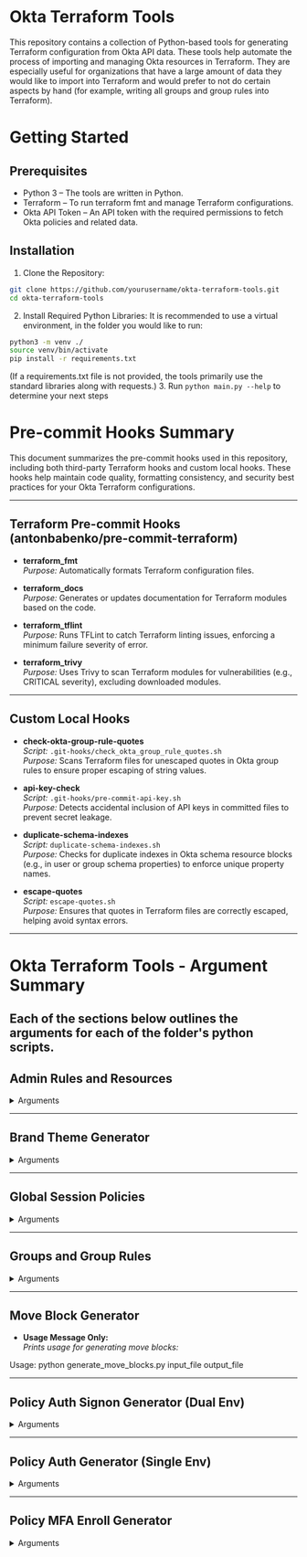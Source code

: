 # Okta Terraform Tools

This repository contains a collection of Python-based tools for generating Terraform configuration from Okta API data. These tools help automate the process of importing and managing Okta resources in Terraform. They are especially useful for organizations that have a large amount of data they would like to import into Terraform and would prefer to not do certain aspects by hand (for example, writing all groups and group rules into Terraform).


# Getting Started

## Prerequisites

- Python 3 – The tools are written in Python.
- Terraform – To run terraform fmt and manage Terraform configurations.
- Okta API Token – An API token with the required permissions to fetch Okta policies and related data.

## Installation

1.	Clone the Repository:
```sh
git clone https://github.com/yourusername/okta-terraform-tools.git
cd okta-terraform-tools
```
2.	Install Required Python Libraries:
It is recommended to use a virtual environment, in the folder you would like to run:
```sh
python3 -m venv ./
source venv/bin/activate
pip install -r requirements.txt
```
(If a requirements.txt file is not provided, the tools primarily use the standard libraries along with requests.)
3. Run `python main.py --help` to determine your next steps

# Pre-commit Hooks Summary

This document summarizes the pre-commit hooks used in this repository, including both third-party Terraform hooks and custom local hooks. These hooks help maintain code quality, formatting consistency, and security best practices for your Okta Terraform configurations.

---

## Terraform Pre-commit Hooks (antonbabenko/pre-commit-terraform)

- **terraform_fmt**  
  *Purpose:* Automatically formats Terraform configuration files.

- **terraform_docs**  
  *Purpose:* Generates or updates documentation for Terraform modules based on the code.

- **terraform_tflint**  
  *Purpose:* Runs TFLint to catch Terraform linting issues, enforcing a minimum failure severity of error.

- **terraform_trivy**  
  *Purpose:* Uses Trivy to scan Terraform modules for vulnerabilities (e.g., CRITICAL severity), excluding downloaded modules.

---

## Custom Local Hooks

- **check-okta-group-rule-quotes**  
  *Script:* `.git-hooks/check_okta_group_rule_quotes.sh`  
  *Purpose:* Scans Terraform files for unescaped quotes in Okta group rules to ensure proper escaping of string values.

- **api-key-check**  
  *Script:* `.git-hooks/pre-commit-api-key.sh`  
  *Purpose:* Detects accidental inclusion of API keys in committed files to prevent secret leakage.

- **duplicate-schema-indexes**  
  *Script:* `duplicate-schema-indexes.sh`  
  *Purpose:* Checks for duplicate indexes in Okta schema resource blocks (e.g., in user or group schema properties) to enforce unique property names.

- **escape-quotes**  
  *Script:* `escape-quotes.sh`  
  *Purpose:* Ensures that quotes in Terraform files are correctly escaped, helping avoid syntax errors.

---


# Okta Terraform Tools - Argument Summary

Each of the sections below outlines the arguments for each of the folder's python scripts.
---

## Admin Rules and Resources
<details>
  <summary>Arguments</summary>
- **--subdomain** (required)  
  *Okta subdomain (e.g. "mydomain")*

- **--domain-flag**  
  *Choices: "default", "emea", "preview", "gov", "mil" (default: "default")*  
  *Determines the Okta domain suffix.*

- **--api-token** (required)  
  *Okta API token*

- **--output-prefix**  
  *Prefix for the output Terraform file (default: "okta")*

- **--terraform-format**  
  *Choices: "hcl", "json" (default: "hcl")*  
  *Specifies the output format for Terraform configuration.*

- **--all-groups**  
  *Iterate over all groups to fetch group roles.*

- **--all-users**  
  *Iterate over all users to fetch user roles.*

- **--tf-fmt**  
  *Run `terraform fmt` on the generated file.*

</details>

---

## Brand Theme Generator

<details>
  <summary>Arguments</summary>
- **--preview-subdomain**  
  *Preview subdomain (default: "preview")*

- **--prod-subdomain**  
  *Production subdomain (default: "prod")*

- **--preview-domain-flag**  
  *Preview domain flag (default: "preview")*

- **--prod-domain-flag**  
  *Production domain flag (default: "default")*

- **--preview-full-url**  
  *Preview full URL for Okta API (default: empty)*

- **--prod-full-url**  
  *Production full URL for Okta API (default: empty)*

- **--preview-api-token**  
  *Preview API token (default: empty)*

- **--prod-api-token**  
  *Production API token (default: empty)*

- **--output-file**  
  *Output Terraform file (default: "output.tf")*

- **--terraform-fmt**  
  *Run `terraform fmt` on the generated file.*

</details>

---

## Global Session Policies

<details>
  <summary>Arguments</summary>

- **--preview-subdomain**  
  *Preview subdomain (default: "preview")*

- **--prod-subdomain**  
  *Production subdomain (default: "prod")*

- **--preview-domain-flag**  
  *Preview domain flag (default: "preview")*

- **--prod-domain-flag**  
  *Production domain flag (default: "default")*

- **--preview-full-url**  
  *Preview full URL for Okta API (default: empty)*

- **--prod-full-url**  
  *Production full URL for Okta API (default: empty)*

- **--preview-api-token**  
  *Preview API token (default: empty)*

- **--prod-api-token**  
  *Production API token (default: empty)*

- **--prod-env**  
  *Environment prefix for production resources (e.g., "prod") (default: "prod")*

- **--preview-env**  
  *Environment prefix for preview resources (e.g., "test") (default: "preview")*

- **--output-file**  
  *Output Terraform file (default: "output.tf")*

- **--run-terraform-fmt**  
  *Run `terraform fmt` on the generated file.*

</details>

---

## Groups and Group Rules

<details>
  <summary>Arguments</summary>

- **--subdomain**  
  *Your Okta subdomain (e.g., "yourcompany")*

- **--domain**  
  *Choices: "default", "emea", "preview", "gov", "mil" (default: "default")*  
  *Selects the Okta domain.*

- **--token**  
  *Okta API token (can also be set via the OKTA_API_TOKEN environment variable)*

- **--groups_output**  
  *Output CSV for Okta Groups (default: "okta_groups_dynamic.csv")*

- **--rules_output**  
  *Output CSV for Okta Group Rules (default: "okta_group_rules.csv")*

- **--prod_groups**  
  *File path for prod_groups CSV*

- **--prod_rules**  
  *File path for prod_rules CSV*

- **--preview_groups**  
  *File path for preview_groups CSV*

- **--preview_rules**  
  *File path for preview_rules CSV*

- **--fetch_okta_groups**  
  *Fetch groups from Okta (type=OKTA_GROUP) and export CSV*

- **--fetch_okta_rules**  
  *Fetch group rules from Okta and export CSV*

- **--generate_tf**  
  *Generate Terraform from CSV data*

</details>

---

## Move Block Generator

- **Usage Message Only:**  
  *Prints usage for generating move blocks:*

Usage: python generate_move_blocks.py input_file output_file

---

## Policy Auth Signon Generator (Dual Env)

<details>
  <summary>Arguments</summary>

- **--dual**  
*Generate files for both preview (test) and production (prod) environments.*

- **--api-token**  
*API token for single environment mode. Ignored in dual mode.*

- **--full-url**  
*Full base URL for the Okta API (single environment).*

- **--subdomain**  
*Your Okta subdomain for single environment (ignored if --full-url is provided).*

- **--domain-flag**  
*Base domain flag for single environment (default: "default"). Options: default, emea, preview, gov, mil. Ignored if --full-url is provided.*

- **--preview-full-url**  
*Full base URL for the preview Okta API (dual mode).*

- **--preview-subdomain**  
*Preview Okta subdomain (dual mode).*

- **--preview-domain-flag**  
*Domain flag for preview environment (default: "preview").*

- **--preview-api-token**  
*API token for the preview environment. If not provided, will look for OKTA_PREVIEW_API_TOKEN in the environment.*

- **--prod-full-url**  
*Full base URL for the production Okta API (dual mode).*

- **--prod-subdomain**  
*Production Okta subdomain (dual mode).*

- **--prod-domain-flag**  
*Domain flag for production environment (default: "default").*

- **--prod-api-token**  
*API token for the production environment. If not provided, will look for OKTA_PROD_API_TOKEN in the environment.*

- **--test**  
*Run in test mode using local JSON files for policies and rules.*

- **--fmt**  
*Run `terraform fmt` on the generated Terraform files after generation.*

</details>

---

## Policy Auth Generator (Single Env)

<details>
  <summary>Arguments</summary>

- **--api-token**  
*Your Okta API token. If not provided, the script will try to read the OKTA_API_TOKEN environment variable.*

- **--subdomain**  
*Your Okta subdomain (e.g., "dev-12345"). Ignored if --full-url is provided.*

- **--domain-flag**  
*Specify the base domain flag (default: "default"). Options: default, emea, preview, gov, mil. Ignored if --full-url is provided.*

- **--full-url**  
*Full base URL for the Okta API. If provided, --subdomain and --domain-flag are ignored.*

- **--test**  
*Run in test mode using local JSON files for policies and rules.*

</details>

---

## Policy MFA Enroll Generator

<details>
  <summary>Arguments</summary>

- **--subdomain**  
*Subdomain for the Okta domain.*

- **--domain**  
*Domain for the Okta domain.*

- **--full-domain**  
*Full domain for the Okta domain (without protocol).*

- **--api-token** (required)  
*Okta API token (without the "SSWS " prefix).*

- **--output** (required)  
*Output file name for the Terraform configuration (e.g., "./policy-password.tf").*

- **--terraform-fmt**  
*Run `terraform fmt` on the generated file after generation.*

<details>

---

## Policy Password Generator

<details>
  <summary>Arguments</summary>

- **--full-domain** (mutually exclusive with --subdomain)  
*Your full Okta domain (e.g., "andrewdoering.okta.com").*

- **--subdomain** (if --full-domain not provided)  
*Your Okta subdomain (e.g., "andrewdoering"). Use with --domain.*

- **--domain**  
*Your Okta domain (e.g., "okta.com"). Required if --subdomain is provided.*

- **--api-token** (required)  
*Okta API token (without the "SSWS " prefix).*

- **--output** (required)  
*Output Terraform file path (e.g., "./policy-password.tf").*

- **--terraform-fmt**  
*Run `terraform fmt` on the generated file after generation.*

</details>

---